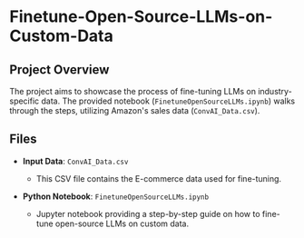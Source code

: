 # Finetune-Open-Source-LLMs-on-Custom-Data

## Project Overview

The project aims to showcase the process of fine-tuning LLMs on industry-specific data. The provided notebook (`FinetuneOpenSourceLLMs.ipynb`) walks through the steps, utilizing Amazon's sales data (`ConvAI_Data.csv`).

## Files

- **Input Data**: `ConvAI_Data.csv`
  - This CSV file contains the E-commerce data used for fine-tuning.

- **Python Notebook**: `FinetuneOpenSourceLLMs.ipynb`
  - Jupyter notebook providing a step-by-step guide on how to fine-tune open-source LLMs on custom data.








